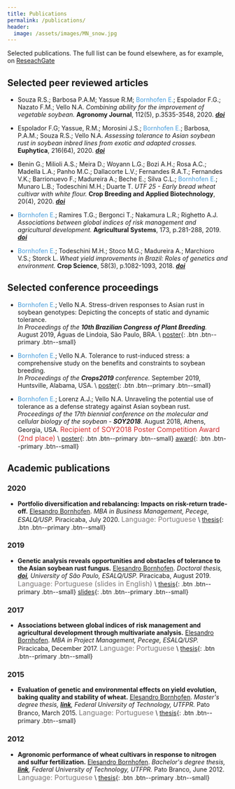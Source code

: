 ```yaml
---
title: Publications
permalink: /publications/
header:
  image: /assets/images/MN_snow.jpg
---
```

Selected publications. The full list can be found elsewhere, as for example, on [ReseachGate](https://www.researchgate.net/profile/Elesandro-Bornhofen)



## Selected peer reviewed articles

* Souza R.S.; Barbosa P.A.M; Yassue R.M; <span style="color: #449bdb">Bornhofen E.</span>; Espolador F.G.; Nazato F.M.; Vello N.A.
 _Combining ability for the improvement of vegetable soybean._
 **Agronomy Journal**, 112(5), p.3535-3548, 2020. _[**doi**](https://doi.org/10.1002/agj2.20322)_

* Espolador F.G; Yassue, R.M.; Morosini J.S.; <span style="color: #449bdb">Bornhofen E.</span>; Barbosa, P.A.M.; Souza R.S.; Vello N.A.
 _Assessing tolerance to Asian soybean rust in soybean inbred lines from exotic and adapted crosses._
 **Euphytica**, 216(64), 2020.  _[**doi**](https://doi.org/10.1007/s10681-020-02597-8)_  

* Benin G.; Milioli A.S.; Meira D.; Woyann L.G.; Bozi A.H.; Rosa A.C.; Madella L.A.; Panho M.C.; Dallacorte L.V.; Fernandes R.A.T.; Fernandes  V.K.; Barrionuevo F.; Madureira A.; Beche E.; Silva C.L.; <span style="color: #449bdb">Bornhofen E.</span>; Munaro L.B.; Todeschini M.H.;  Duarte T.
_UTF 25 - Early bread wheat cultivar with white flour._
 **Crop Breeding and Applied Biotechnology**, 20(4), 2020. _[**doi**](https://doi.org/10.1590/1984-70332020v20n4c67)_

* <span style="color: #449bdb">Bornhofen E.</span>; Ramires T.G.; Bergonci T.; Nakamura L.R.; Righetto A.J.
 _Associations between global indices of risk management and agricultural development._
 **Agricultural Systems**, 173, p.281-288, 2019. _[**doi**](https://doi.org/10.1016/j.agsy.2019.03.006)_

* <span style="color: #449bdb">Bornhofen E.</span>; Todeschini M.H.; Stoco M.G.; Madureira A.; Marchioro V.S.; Storck L.
 _Wheat yield improvements in Brazil: Roles of genetics and environment._
 **Crop Science**, 58(3), p.1082-1093, 2018. _[**doi**](http://dx.doi.org/10.2135/cropsci2017.06.0358)_



## Selected conference proceedings

* <span style="color: #449bdb">Bornhofen E.</span>; Vello N.A.
  Stress-driven responses to Asian rust in soybean genotypes: Depicting the concepts of static and dynamic tolerance.  
  _In Proceedings of the **10th Brazilian Congress of Plant Breeding**._
  August 2019, Águas de Lindoia, São Paulo, BRA. \\
  [poster](/assets/posters/CBMP2019_poster_bornhofen.pdf){: .btn .btn--primary .btn--small}

* <span style="color: #449bdb">Bornhofen E.</span>; Vello N.A.
  Tolerance to rust-induced stress: a comprehensive study on the benefits and constraints to soybean breeding.  
  _In Proceedings of the **Crops2019** conference._
  September 2019, Huntsville, Alabama, USA. \\
  [poster](/assets/posters/CROPS2019_poster_bornhofen.pdf){: .btn .btn--primary .btn--small}

* <span style="color: #449bdb">Bornhofen E.</span>; Lorenz A.J.; Vello N.A.
  Unraveling the potential use of tolerance as a defense strategy against Asian soybean rust.
  _Proceedings of the 17th biennial conference on the molecular and cellular biology of the soybean - **SOY2018**._
  August 2018, Athens, Georgia, USA. <font size="3"> <span style="color: #d03030">Recipient of SOY2018 Poster Competition Award (2nd place)</span> </font> \\
  [poster](/assets/posters/SOY2018_poster_bornhofen.pdf){: .btn .btn--primary .btn--small}
  [award](/assets/posters/SOY2018_award.jpg){: .btn .btn--primary .btn--small}

## Academic publications

### 2020

* **Portfolio diversification and rebalancing: Impacts on risk-return trade-off.**
  [Elesandro Bornhofen](https://scholar.google.com.br/citations?hl=pt-BR&user=41DCnKQAAAAJ&view_op=list_works&sortby=pubdate).
  _MBA in Business Management, Pecege, ESALQ/USP._
  Piracicaba, July 2020. <font size="3"> <span style="color: #7d7878">Language: Portuguese</span> </font> \\
  [thesis](/assets/thesis/mba_business_management_elesandro_bornhofen.pdf){: .btn .btn--primary .btn--small}

### 2019

* **Genetic analysis reveals opportunities and obstacles of tolerance to the Asian soybean rust fungus.**
  [Elesandro Bornhofen](https://scholar.google.com.br/citations?hl=pt-BR&user=41DCnKQAAAAJ&view_op=list_works&sortby=pubdate).
  _Doctoral thesis, [**doi**](https://doi.org/10.11606/T.11.2019.tde-17102019-164015), University of São Paulo, ESALQ/USP._
  Piracicaba, August 2019. <font size="3"> <span style="color: #7d7878">Language: Portuguese (slides in English)</span> </font> \\
  [thesis](/assets/thesis/phd_elesandro_bornhofen.pdf){: .btn .btn--primary .btn--small}
  [slides](/assets/thesis/phd_elesandro_bornhofen_slides.pdf){: .btn .btn--primary .btn--small}

### 2017

* **Associations between global indices of risk management and agricultural development through multivariate analysis.**
  [Elesandro Bornhofen](https://scholar.google.com.br/citations?hl=pt-BR&user=41DCnKQAAAAJ&view_op=list_works&sortby=pubdate).
  _MBA in Project Management, Pecege, ESALQ/USP._
  Piracicaba, December 2017. <font size="3"> <span style="color: #7d7878">Language: Portuguese</span> </font> \\
  [thesis](/assets/thesis/mba_project_management_elesandro_bornhofen.pdf){: .btn .btn--primary .btn--small}

### 2015

* **Evaluation of genetic and environmental effects on yield evolution, baking quality and stability of wheat.**
  [Elesandro Bornhofen](https://scholar.google.com.br/citations?hl=pt-BR&user=41DCnKQAAAAJ&view_op=list_works&sortby=pubdate).
  _Master's degree thesis, [**link**](http://repositorio.utfpr.edu.br/jspui/handle/1/1221), Federal University of Technology, UTFPR._
  Pato Branco, March 2015. <font size="3"> <span style="color: #7d7878">Language: Portuguese</span> </font> \\
  [thesis](/assets/thesis/msc_elesandro_bornhofen.pdf){: .btn .btn--primary .btn--small}

### 2012

* **Agronomic performance of wheat cultivars in response to nitrogen and sulfur fertilization.**
  [Elesandro Bornhofen](https://scholar.google.com.br/citations?hl=pt-BR&user=41DCnKQAAAAJ&view_op=list_works&sortby=pubdate).
  _Bachelor's degree thesis, [**link**](http://repositorio.utfpr.edu.br/jspui/handle/1/1221), Federal University of Technology, UTFPR._
  Pato Branco, June 2012. <font size="3"> <span style="color: #7d7878">Language: Portuguese</span> </font> \\
  [thesis](/assets/thesis/bsc_elesandro_bornhofen.pdf){: .btn .btn--primary .btn--small}
